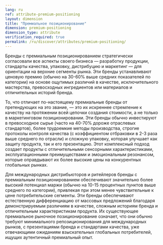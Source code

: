 ```yaml
---
lang: ru
ref: attribute-premium-positioning
layout: dimension
title: "Премиальное позиционирование"
dimension: premium-positioning
dimension_type: attribute
verification_required: true
permalink: /ru/discover/attributes/premium-positioning/
---
```


Бренды с премиальным позиционированием стратегически согласовали все аспекты своего бизнеса — разработку продукции, стандарты качества, упаковку, дистрибуцию и маркетинг — для ориентации на верхние сегменты рынка. Эти бренды устанавливают ценовую премию (обычно на 30-60% выше средних показателей по категории) на основе ощутимых различий в качестве, исключительного мастерства, превосходных ингредиентов или материалов и отличительных историй бренда.

То, что отличает по-настоящему премиальные бренды от претендующих на это звание, — это их искреннее стремление к качеству на протяжении всей цепочки создания стоимости, а не только в маркетинговом позиционировании. Эти бренды обычно инвестируют в превосходное сырье (часто на 40-70% дороже отраслевых стандартов), более трудоемкие методы производства, строгие протоколы контроля качества (с коэффициентом отбраковки в 2-3 раза выше среднего по отрасли) и сложную упаковку, которая улучшает как защиту продукта, так и его презентацию. Этот комплексный подход создает продукты с отличительными сенсорными характеристиками, эксплуатационными преимуществами и эмоциональным резонансом, которые оправдывают их более высокие цены на конкурентных глобальных рынках.

Для международных дистрибьюторов и ритейлеров бренды с премиальным позиционированием обеспечивают значительно более высокий потенциал маржи (обычно на 10-15 процентных пунктов выше среднего по категории), привлекая при этом менее чувствительные к цене потребительские сегменты. Эти бренды обеспечивают естественную дифференциацию от массовых предложений благодаря демонстрируемым различиям в качестве, сложным историям бренда и отличительным характеристикам продукта. Их существующее премиальное рыночное позиционирование означает, что они обычно требуют минимального репозиционирования для международных рынков, с презентациями бренда и стандартами качества, уже отвечающими ожиданиям взыскательных глобальных потребителей, ищущих аутентичный премиальный опыт.
